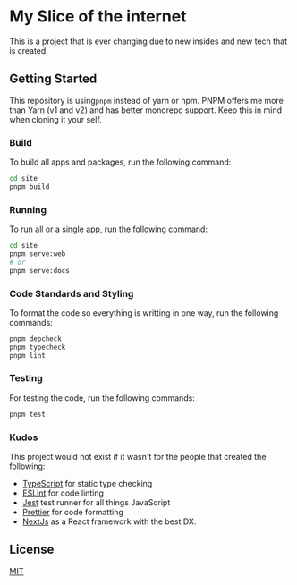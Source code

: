 # My Slice of the internet

This is a project that is ever changing due to new insides and new tech that is created.

## Getting Started

This repository is using`pnpm` instead of yarn or npm. PNPM offers me more than Yarn (v1 and v2) and has better monorepo support. Keep this in mind when cloning it your self.
### Build

To build all apps and packages, run the following command:

```bash
cd site
pnpm build
```

### Running

To run all or a single app, run the following command:

```bash
cd site
pnpm serve:web
# or
pnpm serve:docs
```

### Code Standards and Styling

To format the code so everything is writting in one way, run the following commands:

```bash
pnpm depcheck
pnpm typecheck
pnpm lint
```

### Testing

For testing the code, run the following commands:

```bash
pnpm test
```
### Kudos

This project would not exist if it wasn't for the people that created the following:

- [TypeScript](https://www.typescriptlang.org/) for static type checking
- [ESLint](https://eslint.org/) for code linting
- [Jest](https://jestjs.io) test runner for all things JavaScript
- [Prettier](https://prettier.io) for code formatting
- [NextJs](https://nextjs.com) as a React framework with the best DX.
## License

[MIT](https://choosealicense.com/licenses/mit/)

